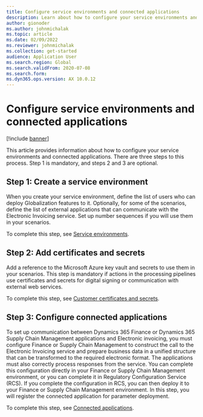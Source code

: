 ```yaml
---
title: Configure service environments and connected applications
description: Learn about how to configure your service environments and connected applications, including an overview on creating a service environment.
author: gionoder
ms.author: johnmichalak
ms.topic: article
ms.date: 02/09/2022
ms.reviewer: johnmichalak
ms.collection: get-started
audience: Application User
ms.search.region: Global
ms.search.validFrom: 2020-07-08
ms.search.form: 
ms.dyn365.ops.version: AX 10.0.12
---
```


# Configure service environments and connected applications

[!include [banner](../../includes/banner.md)]

This article provides information about how to configure your service environments and connected applications. There are three steps to this process. Step 1 is mandatory, and steps 2 and 3 are optional.

## Step 1: Create a service environment

When you create your service environment, define the list of users who can deploy Globalization features to it. Optionally, for some of the scenarios, define the list of external applications that can communicate with the Electronic Invoicing service. Set up number sequences if you will use them in your scenarios.

To complete this step, see [Service environments](e-invoicing-service-environments.md).

## Step 2: Add certificates and secrets

Add a reference to the Microsoft Azure key vault and secrets to use them in your scenarios. This step is mandatory if actions in the processing pipelines use certificates and secrets for digital signing or communication with external web services.

To complete this step, see [Customer certificates and secrets](e-invoicing-customer-certificates-secrets.md).

## Step 3: Configure connected applications

To set up communication between Dynamics 365 Finance or Dynamics 365 Supply Chain Management applications and Electronic invoicing, you must configure Finance or Supply Chain Management to construct the call to the Electronic Invoicing service and prepare business data in a unified structure that can be transformed to the required electronic format. The applications must also correctly process responses from the service. You can complete this configuration directly in your Finance or Supply Chain Management environment, or you can complete it in Regulatory Configuration Service (RCS). If you complete the configuration in RCS, you can then deploy it to your Finance or Supply Chain Management environment. In this step, you will register the connected application for parameter deployment.

To complete this step, see [Connected applications](e-invoicing-connected-applications.md).
